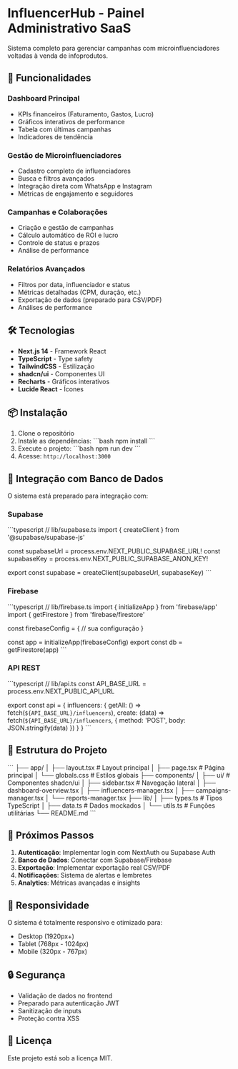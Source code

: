 # InfluencerHub - Painel Administrativo SaaS

Sistema completo para gerenciar campanhas com microinfluenciadores voltadas à venda de infoprodutos.

## 🚀 Funcionalidades

### Dashboard Principal
- KPIs financeiros (Faturamento, Gastos, Lucro)
- Gráficos interativos de performance
- Tabela com últimas campanhas
- Indicadores de tendência

### Gestão de Microinfluenciadores
- Cadastro completo de influenciadores
- Busca e filtros avançados
- Integração direta com WhatsApp e Instagram
- Métricas de engajamento e seguidores

### Campanhas e Colaborações
- Criação e gestão de campanhas
- Cálculo automático de ROI e lucro
- Controle de status e prazos
- Análise de performance

### Relatórios Avançados
- Filtros por data, influenciador e status
- Métricas detalhadas (CPM, duração, etc.)
- Exportação de dados (preparado para CSV/PDF)
- Análises de performance

## 🛠️ Tecnologias

- **Next.js 14** - Framework React
- **TypeScript** - Type safety
- **TailwindCSS** - Estilização
- **shadcn/ui** - Componentes UI
- **Recharts** - Gráficos interativos
- **Lucide React** - Ícones

## 📦 Instalação

1. Clone o repositório
2. Instale as dependências:
   \`\`\`bash
   npm install
   \`\`\`
3. Execute o projeto:
   \`\`\`bash
   npm run dev
   \`\`\`
4. Acesse: `http://localhost:3000`

## 🔧 Integração com Banco de Dados

O sistema está preparado para integração com:

### Supabase
\`\`\`typescript
// lib/supabase.ts
import { createClient } from '@supabase/supabase-js'

const supabaseUrl = process.env.NEXT_PUBLIC_SUPABASE_URL!
const supabaseKey = process.env.NEXT_PUBLIC_SUPABASE_ANON_KEY!

export const supabase = createClient(supabaseUrl, supabaseKey)
\`\`\`

### Firebase
\`\`\`typescript
// lib/firebase.ts
import { initializeApp } from 'firebase/app'
import { getFirestore } from 'firebase/firestore'

const firebaseConfig = {
  // sua configuração
}

const app = initializeApp(firebaseConfig)
export const db = getFirestore(app)
\`\`\`

### API REST
\`\`\`typescript
// lib/api.ts
const API_BASE_URL = process.env.NEXT_PUBLIC_API_URL

export const api = {
  influencers: {
    getAll: () => fetch(`${API_BASE_URL}/influencers`),
    create: (data) => fetch(`${API_BASE_URL}/influencers`, {
      method: 'POST',
      body: JSON.stringify(data)
    })
  }
}
\`\`\`

## 📁 Estrutura do Projeto

\`\`\`
├── app/
│   ├── layout.tsx          # Layout principal
│   ├── page.tsx           # Página principal
│   └── globals.css        # Estilos globais
├── components/
│   ├── ui/                # Componentes shadcn/ui
│   ├── sidebar.tsx        # Navegação lateral
│   ├── dashboard-overview.tsx
│   ├── influencers-manager.tsx
│   ├── campaigns-manager.tsx
│   └── reports-manager.tsx
├── lib/
│   ├── types.ts           # Tipos TypeScript
│   ├── data.ts            # Dados mockados
│   └── utils.ts           # Funções utilitárias
└── README.md
\`\`\`

## 🎯 Próximos Passos

1. **Autenticação**: Implementar login com NextAuth ou Supabase Auth
2. **Banco de Dados**: Conectar com Supabase/Firebase
3. **Exportação**: Implementar exportação real CSV/PDF
4. **Notificações**: Sistema de alertas e lembretes
5. **Analytics**: Métricas avançadas e insights

## 📱 Responsividade

O sistema é totalmente responsivo e otimizado para:
- Desktop (1920px+)
- Tablet (768px - 1024px)
- Mobile (320px - 767px)

## 🔒 Segurança

- Validação de dados no frontend
- Preparado para autenticação JWT
- Sanitização de inputs
- Proteção contra XSS

## 📄 Licença

Este projeto está sob a licença MIT.
